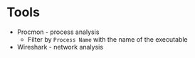# Tools
- Procmon - process analysis
	- Filter by `Process Name` with the name of the executable
- Wireshark - network analysis